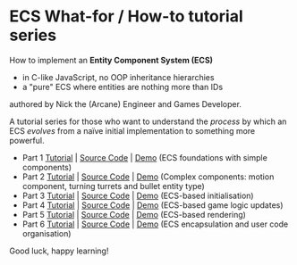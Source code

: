 # ECS What-for / How-to tutorial series 

How to implement an **Entity Component System (ECS)**
- in C-like JavaScript, no OOP inheritance hierarchies
- a "pure" ECS where entities are nothing more than IDs

authored by Nick the (Arcane) Engineer and Games Developer.

A tutorial series for those who want to understand the _process_ by which an ECS _evolves_ from a naïve initial implementation to something more powerful.

* Part 1 [Tutorial](part1.md) | [Source Code](part1.js) | [Demo](https://raw.githack.com/ArcaneEngineer/ECS-tutorials/main/part1.html) (ECS foundations with simple components)
* Part 2 [Tutorial](part2.md) | [Source Code](part2.js) | [Demo](https://raw.githack.com/ArcaneEngineer/ECS-tutorials/main/part2.html) (Complex components: motion component, turning turrets and bullet entity type)
* Part 3 [Tutorial](part3.md) | [Source Code](part3.js) | [Demo](https://raw.githack.com/ArcaneEngineer/ECS-tutorials/main/part3.html) (ECS-based initialisation)
* Part 4 [Tutorial](part4.md) | [Source Code](part4.js) | [Demo](https://raw.githack.com/ArcaneEngineer/ECS-tutorials/main/part4.html) (ECS-based game logic updates)
* Part 5 [Tutorial](part5.md) | [Source Code](part5.js) | [Demo](https://raw.githack.com/ArcaneEngineer/ECS-tutorials/main/part5.html) (ECS-based rendering)
* Part 6 [Tutorial](part6.md) | [Source Code](part6.js) | [Demo](https://raw.githack.com/ArcaneEngineer/ECS-tutorials/main/part6.html) (ECS encapsulation and user code organisation)

Good luck, happy learning!
